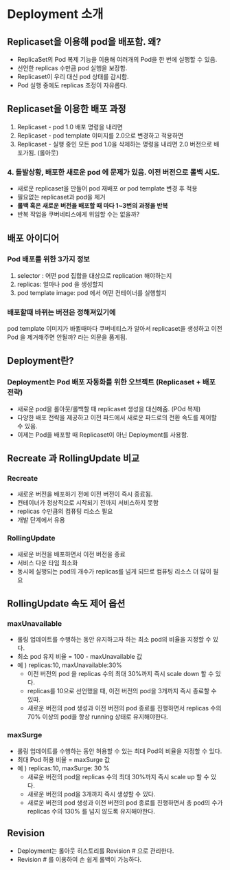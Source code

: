 # Deployment 소개
## Replicaset을 이용해 pod을 배포함. 왜?
- ReplicaSet의 Pod 복제 기능을 이용해 여러개의 Pod을 한 번에 실행할 수 있음.
- 선언한 replicas 수만큼 pod 실행을 보장함.
- Replicaset이 우리 대신 pod 상태를 감시함.
- Pod 실행 중에도 replicas 조정이 자유롭다.

## Replicaset을 이용한 배포 과정
1. Replicaset - pod 1.0 배포 명령을 내리면
2. Replicaset - pod template 이미지를 2.0으로 변경하고 적용하면
3. Replicaset - 실행 중인 모든 pod 1.0을 삭제하는 명령을 내리면 2.0 버전으로 배포가됨. (롤아웃)
### 4. 돌발상황, 배포한 새로운 pod 에 문제가 있음. 이전 버전으로 롤백 시도.
- 새로운 replicaset을 만들어 pod 재배포 or pod template 변경 후 적용
- 필요없는 replicaset과 pod을 제거
- <b>롤백 혹은 새로운 버전을 배포할 때 마다 1~3번의 과정을 반복</b>
- 반복 작업을 쿠버네티스에게 위임할 수는 없을까?

## 배포 아이디어
### Pod 배포를 위한 3가지 정보
1. selector : 어떤 pod 집합을 대상으로 replication 해야하는지
2. replicas: 얼마나 pod 을 생성할지
3. pod template image: pod 에서 어떤 컨테이너를 실행할지

### 배포할때 바뀌는 버전은 정해져있기에
pod template 이미지가 바뀔때마다 쿠버네티스가 알아서 replicaset을 생성하고 이전 Pod 을 제거해주면 안될까? 라는 의문을 품게됨.

## Deployment란?
### Deployment는 Pod 배포 자동화를 위한 오브젝트 (Replicaset + 배포 전략)
- 새로운 pod을 롤아웃/롤백할 때 replicaset 생성을 대신해줌. (POd 복제)
- 다양한 배포 전략을 제공하고 이전 파드에서 새로운 파드로의 전환 속도를 제어할 수 있음.
- 이제는 Pod을 배포할 때 Replicaset이 아닌 Deployment를 사용함.


## Recreate 과 RollingUpdate 비교
### Recreate
- 새로운 버전을 배포하기 전에 이전 버전이 즉시 종료됨.
- 컨테이너가 정상적으로 시작되기 전까지 서비스하지 못함
- replicas 수만큼의 컴퓨팅 리소스 필요
- 개발 단계에서 유용

### RollingUpdate
- 새로운 버전을 배포하면서 이전 버전을 종료
- 서비스 다운 타임 최소화
- 동시에 실행되는 pod의 개수가 replicas를 넘게 되므로 컴퓨팅 리소스 더 많이 필요

## RollingUpdate 속도 제어 옵션
### maxUnavailable
- 롤링 업데이트를 수행하는 동안 유지하고자 하는 최소 pod의 비율을 지정할 수 있다.
- 최소 pod 유지 비율 = 100 - maxUnavailable 값
- 예 ) replicas:10, maxUnavailable:30%
  - 이전 버전의 pod 을 replicas 수의 최대 30%까지 즉시 scale down 할 수 있다.
  - replicas를 10으로 선언했을 때, 이전 버전의 pod을 3개까지 즉시 종료할 수 있따.
  - 새로운 버전의 pod 생성과 이전 버전의 pod 종료를 진행하면서 replicas 수의 70% 이상의 pod을 항상 running 상태로 유지해야한다.

### maxSurge
- 롤링 업데이트를 수행하는 동안 허용할 수 있는 최대 Pod의 비율을 지정할 수 있다.
- 최대 Pod 허용 비율 = maxSurge 값
- 예 ) replicas:10, maxSurge: 30 %
  - 새로운 버전의 pod을 replicas 수의 최대 30%까지 즉시 scale up 할 수 있다.
  - 새로운 버전의 pod을 3개까지 즉시 생성할 수 있다.
  - 새로운 버전의 pod 생성과 이전 버전의 pod 종료를 진행하면서 총 pod의 수가 replicas 수의 130% 를 넘지 않도록 유지해야한다.

## Revision
- Deployment는 롤아웃 히스토리를 Revision # 으로 관리한다.
- Revision # 를 이용하여 손 쉽게 롤백이 가능하다.
